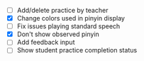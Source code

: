 - [ ] Add/delete practice by teacher
- [x] Change colors used in pinyin display
- [ ] Fix issues playing standard speech
- [x] Don't show observed pinyin
- [ ] Add feedback input
- [ ] Show student practice completion status